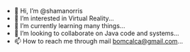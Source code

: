 - 👋 Hi, I’m @shamanorris
- 👀 I’m interested in Virtual Reality...
- 🌱 I’m currently learning many things...
- 💞️ I’m looking to collaborate on Java code and systems...
- 📫 How to reach me through mail bomcalca@gmail.com...

<!---
shamanorris/shamanorris is a ✨ special ✨ repository because its `README.md` (this file) appears on your GitHub profile.
You can click the Preview link to take a look at your changes.
--->
